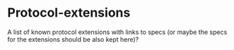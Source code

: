 # Protocol-extensions
A list of known protocol extensions with links to specs (or maybe the specs for the extensions should be also kept here)?
